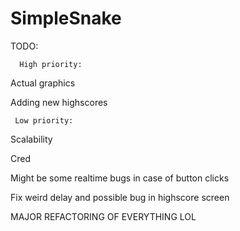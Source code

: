 # SimpleSnake

TODO:


      High priority:

Actual graphics

Adding new highscores




     Low priority:

Scalability

Cred

Might be some realtime bugs in case of button clicks

Fix weird delay and possible bug in highscore screen

MAJOR REFACTORING OF EVERYTHING LOL